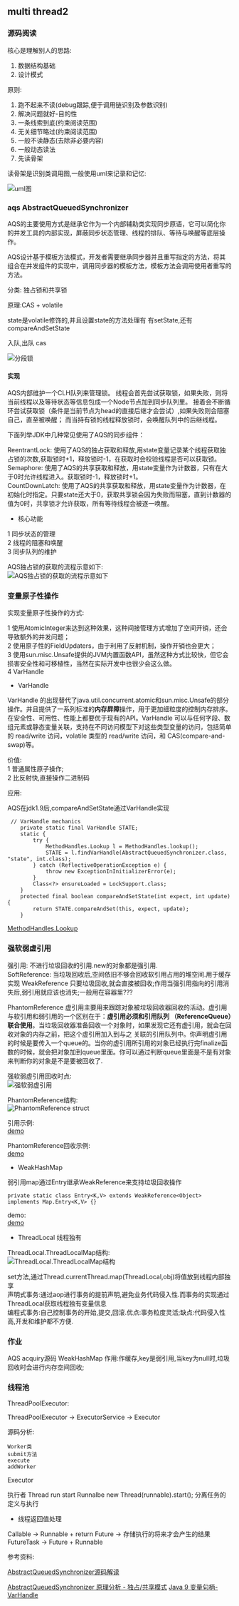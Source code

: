 ## multi thread2

### 源码阅读

核心是理解别人的思路:    
1. 数据结构基础    
2. 设计模式    

原则:    
1. 跑不起来不读(debug跟踪,便于调用链识别及参数识别)
2. 解决问题就好-目的性
3. 一条线索到底(约束阅读范围)
4. 无关细节略过(约束阅读范围)
5. 一般不读静态(去除非必要内容)
6. 一般动态读法
7. 先读骨架

读骨架是识别类调用图,一般使用uml来记录和记忆:

![uml图](snapshot/uml.png)


### aqs AbstractQueuedSynchronizer

AQS的主要使用方式是继承它作为一个内部辅助类实现同步原语，它可以简化你的并发工具的内部实现，屏蔽同步状态管理、线程的排队、等待与唤醒等底层操作。

AQS设计基于模板方法模式，开发者需要继承同步器并且重写指定的方法，将其组合在并发组件的实现中，调用同步器的模板方法，模板方法会调用使用者重写的方法。

分类: 独占锁和共享锁

原理:CAS + volatile

state是volatile修饰的,并且设置state的方法处理有
有setState,还有compareAndSetState

入队,出队 cas

![分段锁](snapshot/aqs.png)

#### 实现

AQS内部维护一个CLH队列来管理锁。
线程会首先尝试获取锁，如果失败，则将当前线程以及等待状态等信息包成一个Node节点加到同步队列里。
接着会不断循环尝试获取锁（条件是当前节点为head的直接后继才会尝试）,如果失败则会阻塞自己，直至被唤醒；
而当持有锁的线程释放锁时，会唤醒队列中的后继线程。

下面列举JDK中几种常见使用了AQS的同步组件：

ReentrantLock: 使用了AQS的独占获取和释放,用state变量记录某个线程获取独占锁的次数,获取锁时+1，释放锁时-1，在获取时会校验线程是否可以获取锁。    
Semaphore: 使用了AQS的共享获取和释放，用state变量作为计数器，只有在大于0时允许线程进入。获取锁时-1，释放锁时+1。    
CountDownLatch: 使用了AQS的共享获取和释放，用state变量作为计数器，在初始化时指定。只要state还大于0，获取共享锁会因为失败而阻塞，直到计数器的值为0时，共享锁才允许获取，所有等待线程会被逐一唤醒。

- 核心功能

1 同步状态的管理    
2 线程的阻塞和唤醒    
3 同步队列的维护    

AQS独占锁的获取的流程示意如下:    
![AQS独占锁的获取的流程示意如下](https://images2015.cnblogs.com/blog/584724/201706/584724-20170612211300368-774544064.png)

### 变量原子性操作

实现变量原子性操作的方式:

1 使用AtomicInteger来达到这种效果，这种间接管理方式增加了空间开销，还会导致额外的并发问题；    
2 使用原子性的FieldUpdaters，由于利用了反射机制，操作开销也会更大；    
3 使用sun.misc.Unsafe提供的JVM内置函数API，虽然这种方式比较快，但它会损害安全性和可移植性，当然在实际开发中也很少会这么做。    
4 VarHandle

- VarHandle 

VarHandle 的出现替代了java.util.concurrent.atomic和sun.misc.Unsafe的部分操作。并且提供了一系列标准的**内存屏障**操作，用于更加细粒度的控制内存排序。在安全性、可用性、性能上都要优于现有的API。VarHandle 可以与任何字段、数组元素或静态变量关联，支持在不同访问模型下对这些类型变量的访问，包括简单的 read/write 访问，volatile 类型的 read/write 访问，和 CAS(compare-and-swap)等。


价值:    
    1 普通属性原子操作;    
    2 比反射快,直接操作二进制码

应用:

AQS在jdk1.9后,compareAndSetState通过VarHandle实现

```
 // VarHandle mechanics
    private static final VarHandle STATE;
    static {
        try {
            MethodHandles.Lookup l = MethodHandles.lookup();
            STATE = l.findVarHandle(AbstractQueuedSynchronizer.class, "state", int.class);
        } catch (ReflectiveOperationException e) {
            throw new ExceptionInInitializerError(e);
        }
        Class<?> ensureLoaded = LockSupport.class;
    }
    protected final boolean compareAndSetState(int expect, int update) {
        return STATE.compareAndSet(this, expect, update);
    }
```

[MethodHandles.Lookup](https://docs.oracle.com/javase/9/docs/api/java/lang/invoke/MethodHandles.Lookup.html)


### 强软弱虚引用

强引用: 不进行垃圾回收的引用.new的对象都是强引用.    
SoftReference: 当垃圾回收后,空间依旧不够会回收软引用占用的堆空间.用于缓存实现
WeakReference 只要垃圾回收,就会直接被回收;作用当强引用指向的引用消失后,弱引用就应该也消失;一般用在容器里???

PhantomReference 虚引用主要用来跟踪对象被垃圾回收器回收的活动。虚引用与软引用和弱引用的一个区别在于：**虚引用必须和引用队列 （ReferenceQueue）联合使用**。当垃圾回收器准备回收一个对象时，如果发现它还有虚引用，就会在回收对象的内存之前，把这个虚引用加入到与之 关联的引用队列中。你声明虚引用的时候是要传入一个queue的。当你的虚引用所引用的对象已经执行完finalize函数的时候，就会把对象加到queue里面。你可以通过判断queue里面是不是有对象来判断你的对象是不是要被回收了.

强软弱虚引用回收时点:    
![强软弱虚引用](https://images2015.cnblogs.com/blog/647994/201702/647994-20170215235519441-1287012986.png)

PhantomReference结构:    
![PhantomReference struct](snapshot/phantom-struct.png)


引用示例:    
[demo](multithreaddemo/src/main/java/com/ll/aqs/SelfReference.java)

PhantomReference回收示例:    
[demo](multithreaddemo/src/main/java/com/ll/aqs/SelfPhantomReference.java)

- WeakHashMap

弱引用map通过Entry继承WeakReference来支持垃圾回收操作

```
private static class Entry<K,V> extends WeakReference<Object> implements Map.Entry<K,V> {}
```

demo:    
[demo](multithreaddemo/src/main/java/com/ll/aqs/SelfWeakHashMap.java)



- ThreadLocal 线程独有    

ThreadLocal.ThreadLocalMap结构:    
![ThreadLocal.ThreadLocalMap结构](snapshot/weakr-struct.png)

set方法,通过Thread.currentThread.map(ThreadLocal,obj)将值放到线程内部独享    
声明式事务:通过aop进行事务的提前声明,避免业务代码侵入性.而事务的实现通过ThreadLocal获取线程独有变量信息    
编程式事务:自己控制事务的开始,提交,回滚.优点:事务粒度灵活;缺点:代码侵入性高,开发和维护都不方便.


### 作业

AQS acquiry源码
WeakHashMap 作用:作缓存,key是弱引用,当key为null时,垃圾回收时会进行内存空间回收;


### 线程池

ThreadPoolExecutor: 

ThreadPoolExecutor -> ExecutorService -> Executor

源码分析:

    Worker类
    submit方法
    execute
    addWorker

Executor

执行者
Thread run start
Runnalbe new Thread(runnable).start();
分离任务的定义与执行


- 线程返回值处理

Callable -> Runnable + return
Future -> 存储执行的将来才会产生的结果
FutureTask -> Future + Runnable





参考资料:

[AbstractQueuedSynchronizer源码解读](https://www.cnblogs.com/micrari/p/6937995.html)

[AbstractQueuedSynchronizer 原理分析 - 独占/共享模式](https://cloud.tencent.com/developer/article/1113761)
[Java 9 变量句柄-VarHandle](https://www.jianshu.com/p/e231042a52dd)


